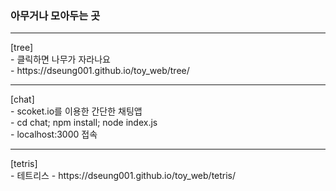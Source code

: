<h3>아무거나 모아두는 곳</h3>

<hr/>
[tree] <br/>
- 클릭하면 나무가 자라나요 <br/>
- https://dseung001.github.io/toy_web/tree/
<hr/>
[chat] <br/>
- scoket.io를 이용한 간단한 채팅앱 <br/>
- cd chat; npm install; node index.js <br/>
- localhost:3000 접속<br/>
<hr/>
[tetris] <br/>
- 테트리스 
- https://dseung001.github.io/toy_web/tetris/
